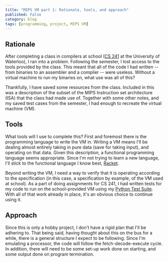 ```yaml
---
title: "MIPS VM part 1: Rationale, tools, and approach"
published: False
category: blog
tags: [programming, project, MIPS VM]
---
```


## Rationale
After completing a class in compilers at school ([CS
241](https://www.student.cs.uwaterloo.ca/~cs241/) at the University of
Waterloo), I ran into a problem. Following the semester, I lost access to the
tools provided by the class. This meant that all of the code I had written --
from binaries to an assembler and a compiler -- were useless. Without a virtual
machine to run my binaries on, what use was all of this?

Thankfully, I have saved some resources from the class. Included in this was a
description of the subset of the MIPS Instruction set architecture (ISA) that
the class had made use of. Together with some other notes, and my saved test
cases from the semester, I had enough to recreate the virtual machine (VM).

## Tools
What tools will I use to complete this? First and foremost there is the
programming language to write the VM in. Writing a VM means I'll be dealing
almost entirely taking in pure data (save for taking input), and operating on
that data. Given this description, a functional programming language seems
appropriate. Since I'm not trying to learn a new language, I'll stick to the
functional language I know best,
[Racket](https://en.wikipedia.org/wiki/Racket_(programming_language)).

Beyond writing the VM, I need a way to verify that it is operating according to
the specification (in this case,  a specification by example, of the VM used at
school). As a part of doing assignments for CS 241, I had written tests for my
code to run on the school-provided VM using my [Python Test
Suite](https://ckuhl.com/portfolio/python-test-suite/). With all of that work
already in place, it's an obvious choice to continue using it.

## Approach
Since this is only a hobby project, I don't have a rigid plan that I'll be
adhering to. That being said, having thought about this on the bus for a while,
there is a general structure I expect to be following. Since I'm emulating a
processor, the code will follow the fetch-decode-execute cycle. In addition,
there will need to be some set-up work done on starting, and some output done
on program termination.

